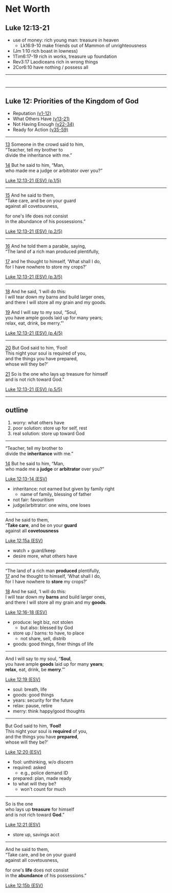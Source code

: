 <!-- .slide: <%= bg("unsplash-Jztmx9yqjBw-stars.jpg") %> id="title" -->
# Net Worth
## Luke 12:13-21

>>>
+ use of money: rich young man: treasure in heaven
  + Lk16:9-10 make friends out of Mammon of unrighteousness
+ (Jm 1:10 rich boast in lowness)
+ 1Tim6:17-19 rich in works, treasure up foundation
+ Rev3:17 Laodiceans rich in wrong things
+ 2Cor6:10 have nothing / possess all

---
<!-- .slide: data-background="white" -->
# 

---
## Luke 12: Priorities of the Kingdom of God
+ Reputation [(v1-12)](# "ref")
+ What Others Have [(v13-21)](# "ref")
+ Not Having Enough [(v22-34)](# "ref")
+ Ready for Action [(v35-59)](# "ref")

******
[13](# "ref")
Someone in the crowd said to him,<br>
“Teacher, tell my brother to <br>
divide the inheritance with me.”

[14](# "ref")
But he said to him, “Man, <br>
who made me a judge or arbitrator over you?” 

[Luke 12:13-21 (ESV) (p.1/5)](# "ref")

******
[15](# "ref")
And he said to them, <br>
“Take care, and be on your guard <br>
against all covetousness, 

for one's life does not consist <br>
in the abundance of his possessions.” 

[Luke 12:13-21 (ESV) (p.2/5)](# "ref")

******
[16](# "ref")
And he told them a parable, saying, <br>
“The land of a rich man produced plentifully,

[17](# "ref")
and he thought to himself, ‘What shall I do,<br>
for I have nowhere to store my crops?’

[Luke 12:13-21 (ESV) (p.3/5)](# "ref")

******
[18](# "ref")
And he said, ‘I will do this: <br>
I will tear down my barns and build larger ones,<br>
and there I will store all my grain and my goods.

[19](# "ref")
And I will say to my soul, “Soul,<br>
you have ample goods laid up for many years;<br>
relax, eat, drink, be merry.”’

[Luke 12:13-21 (ESV) (p.4/5)](# "ref")

******
[20](# "ref")
But God said to him, ‘Fool!<br>
This night your soul is required of you,<br>
and the things you have prepared,<br>
whose will they be?’

[21](# "ref")
So is the one who lays up treasure for himself<br>
and is not rich toward God.”

[Luke 12:13-21 (ESV) (p.5/5)](# "ref")

---
## outline

>>>
1. worry: what others have
2. poor solution: store up for self, rest
3. real solution: store up toward God

---
“Teacher, tell my brother to <br>
divide the **inheritance** with me.”

[14](# "ref")
But he said to him, “Man, <br>
who made me a **judge** or **arbitrator** over you?” 

[Luke 12:13-14 (ESV)](# "ref")

>>>
+ inheritance: not earned but given by family right
  + name of family, blessing of father
+ not fair: favouritism
+ judge/arbitrator: one wins, one loses

---
And he said to them, <br>
“**Take care**, and be on your **guard** <br>
against all **covetousness** 

[Luke 12:15a (ESV)](# "ref")

>>>
+ watch + guard/keep
+ desire more, what others have

---
“The land of a rich man **produced** plentifully,<br>
[17](# "ref")
and he thought to himself, ‘What shall I do,<br>
for I have nowhere to **store** my crops?’

[18](# "ref")
And he said, ‘I will do this: <br>
I will tear down my **barns** and build larger ones,<br>
and there I will store all my grain and my **goods**.

[Luke 12:16-18 (ESV)](# "ref")

>>>
+ produce: legit biz, not stolen
  + but also: blessed by God
+ store up / barns: to have, to place
  + not share, sell, distrib
+ goods: good things, finer things of life

---
And I will say to my soul, “**Soul**,<br>
you have ample **goods** laid up for many **years**;<br>
**relax**, eat, drink, be **merry**.”’

[Luke 12:19 (ESV)](# "ref")

>>>
+ soul: breath, life
+ goods: good things
+ years: security for the future
+ relax: pause, retire
+ merry: think happy/good thoughts

---
But God said to him, ‘**Fool!**<br>
This night your soul is **required** of you,<br>
and the things you have **prepared**,<br>
whose will they be?’

[Luke 12:20 (ESV)](# "ref")

>>>
+ fool: unthinking, w/o discern
+ required: asked
  + e.g., police demand ID
+ prepared: plan, made ready
+ to what will they be?
  + won't count for much

---
So is the one <br>
who lays up **treasure** for himself<br>
and is not rich toward **God**.”

[Luke 12:21 (ESV)](# "ref")

>>>
+ store up, savings acct

---
And he said to them, <br>
“Take care, and be on your guard <br>
against all covetousness, 

for one's **life** does not consist <br>
in the **abundance** of his possessions.” 

[Luke 12:15b (ESV)](# "ref")
